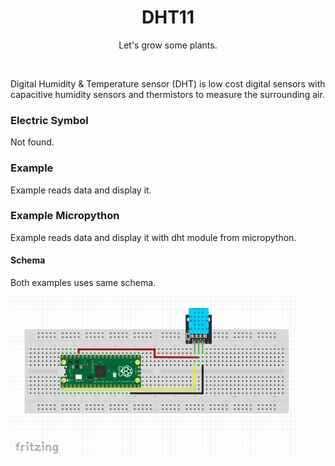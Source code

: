 <div align="center">
  <h1> DHT11 </h1>
  <p> Let's grow some plants. </p>
</div>  
<br/>

Digital Humidity & Temperature sensor (DHT) is low cost digital sensors with capacitive humidity sensors and thermistors to measure the surrounding air.

### Electric Symbol

Not found.

### Example

Example reads data and display it.

### Example Micropython

Example reads data and display it with dht module from micropython.

#### Schema

Both examples uses same schema.

<img src="https://github.com/psp515/MicroPico/blob/main/images/dht11/dht11_schema.png" alt="schema" height=256/>


